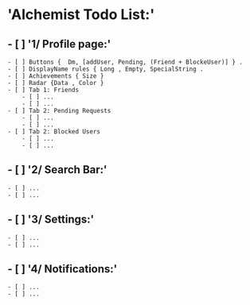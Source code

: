 
# 'Alchemist Todo List:'

## - [ ] '1/ Profile page:'

    - [ ] Buttons {  Dm, [addUser, Pending, (Friend + BlockeUser)] } .
    - [ ] DisplayName rules { Long , Empty, SpecialString .
    - [ ] Achievements { Size }
    - [ ] Radar {Data , Color }
    - [ ] Tab 1: Friends
        - [ ] ...
        - [ ] ...
    - [ ] Tab 2: Pending Requests   
        - [ ] ...
        - [ ] ...
    - [ ] Tab 2: Blocked Users
        - [ ] ...
        - [ ] ...

## - [ ] '2/ Search Bar:'

    - [ ] ...
    - [ ] ...

## - [ ] '3/ Settings:'

    - [ ] ...
    - [ ] ...

## - [ ] '4/ Notifications:'

    - [ ] ...
    - [ ] ...
